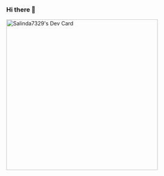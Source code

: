 ### Hi there 👋

<!--
**Salinda7329/Salinda7329** is a ✨ _special_ ✨ repository because its `README.md` (this file) appears on your GitHub profile.

Here are some ideas to get you started:

- 🔭 I’m currently working on ...
- 🌱 I’m currently learning ...
- 👯 I’m looking to collaborate on ...
- 🤔 I’m looking for help with ...
- 💬 Ask me about ...
- 📫 How to reach me: ...
- 😄 Pronouns: ...
- ⚡ Fun fact: ...
--> <a href="https://app.daily.dev/DailyDevTips"><img src="https://github.com/Salinda7329/Salinda7329/blob/master/devcard.svg" width="400" alt="Salinda7329's Dev Card"/></a>
